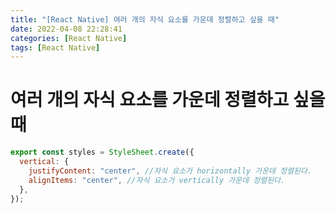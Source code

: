 ```yaml
---
title: "[React Native] 여러 개의 자식 요소를 가운데 정렬하고 싶을 때"
date: 2022-04-08 22:28:41
categories: [React Native]
tags: [React Native]
---
```


# 여러 개의 자식 요소를 가운데 정렬하고 싶을 때

```jsx
export const styles = StyleSheet.create({
  vertical: {
    justifyContent: "center", //자식 요소가 horizontally 가운데 정렬된다.
    alignItems: "center", //자식 요소가 vertically 가운데 정렬된다.
  },
});
```
